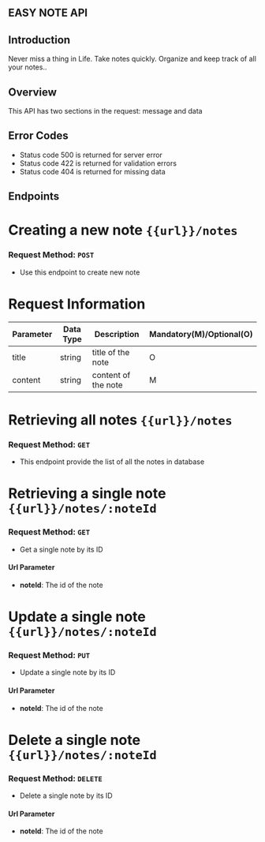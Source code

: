 ## EASY NOTE API

## Introduction
Never miss a thing in Life. Take notes quickly. Organize and keep track of all your notes..

## Overview
This API has two sections in the request: message and data

## Error Codes
- Status code 500 is returned for server error 
- Status code 422 is returned for validation errors
- Status code 404 is returned for missing data

## Endpoints

# Creating a new note ```{{url}}/notes```

### Request Method: ```POST```

- Use this endpoint to create new note

# Request Information

| Parameter | Data Type | Description | Mandatory(M)/Optional(O)|
|-----------|-----------|-------------|-------------------------|
|title | string | title of the note | O |
|content | string | content of the note | M |

# Retrieving all notes ```{{url}}/notes```

### Request Method: ```GET```

- This endpoint provide the list of all the notes in database


# Retrieving a single note ```{{url}}/notes/:noteId```

### Request Method: ```GET```

- Get a single note by its ID

#### Url Parameter
- **noteId**: The id of the note


# Update a single note ```{{url}}/notes/:noteId```

### Request Method: ```PUT```

- Update a single note by its ID

#### Url Parameter
- **noteId**: The id of the note

# Delete a single note ```{{url}}/notes/:noteId```

### Request Method: ```DELETE```

- Delete a single note by its ID

#### Url Parameter
- **noteId**: The id of the note